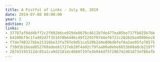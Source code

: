 ```yaml
---
title: A Fistful of Links - July 08, 2019
date: 2019-07-08 00:00:00
year: 2
edition: 27
links:
- 37787af6dd4bff2c2f892b6ce929de8678c4611b7de477ea85be717fb025b7bb
- 64100bf9c1fad02d7f3516f8b6446cd9f2293f9744ef6721c28202ba49006ec8
- f7de798327bbe21316be33fa797e9d51ca529b2d4e80bdbfef8a2ae95fa78575
- f39d1b16ead852769adee61727eb20f4a92c79faa00a0ebe6853b00a8cb2197f
- 28743195312dc85a1ca9d2181dc48b0f19fe3b944df5f206742d61d73ef88afb
---
```


